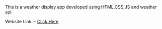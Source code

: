 This is a weather display app developed using HTML,CSS,JS and weather api

Website Link :- [Click Here](https://kksagar08.github.io/Web_Projects/weather_app/)
